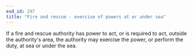 ```yaml
---
esd_id: 297
title: "Fire and rescue - exercise of powers at or under sea"
---
```


If a fire and rescue authority has power to act, or is required to act, outside the authority's area, the authority may exercise the power, or perform the duty, at sea or under the sea.

